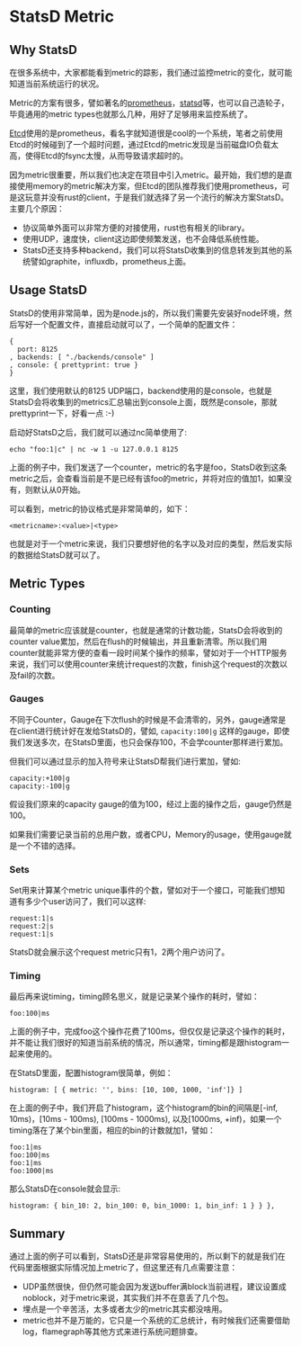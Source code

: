 # StatsD Metric

## Why StatsD

在很多系统中，大家都能看到metric的踪影，我们通过监控metric的变化，就可能知道当前系统运行的状况。

Metric的方案有很多，譬如著名的[prometheus](https://prometheus.io/)，[statsd](https://github.com/etsy/statsd)等，也可以自己造轮子，毕竟通用的metric types也就那么几种，用好了足够用来监控系统了。

[Etcd](https://github.com/coreos/etcd)使用的是prometheus，看名字就知道很是cool的一个系统，笔者之前使用Etcd的时候碰到了一个超时问题，通过Etcd的metric发现是当前磁盘IO负载太高，使得Etcd的fsync太慢，从而导致请求超时的。

因为metric很重要，所以我们也决定在项目中引入metric。最开始，我们想的是直接使用memory的metric解决方案，但Etcd的团队推荐我们使用prometheus，可是这玩意并没有rust的client，于是我们就选择了另一个流行的解决方案StatsD。主要几个原因：

+ 协议简单外面可以非常方便的对接使用，rust也有相关的library。
+ 使用UDP，速度快，client这边即使频繁发送，也不会降低系统性能。
+ StatsD还支持多种backend，我们可以将StatsD收集到的信息转发到其他的系统譬如graphite，influxdb，prometheus上面。

## Usage StatsD

StatsD的使用非常简单，因为是node.js的，所以我们需要先安装好node环境，然后写好一个配置文件，直接启动就可以了，一个简单的配置文件：

```
{
  port: 8125
, backends: [ "./backends/console" ]
, console: { prettyprint: true }
}
```
这里，我们使用默认的8125 UDP端口，backend使用的是console，也就是StatsD会将收集到的metrics汇总输出到console上面，既然是console，那就prettyprint一下，好看一点 :-)

启动好StatsD之后，我们就可以通过nc简单使用了:

```
echo "foo:1|c" | nc -w 1 -u 127.0.0.1 8125
```

上面的例子中，我们发送了一个counter，metric的名字是foo，StatsD收到这条metric之后，会查看当前是不是已经有该foo的metric，并将对应的值加1，如果没有，则默认从0开始。

可以看到，metric的协议格式是非常简单的，如下：

```
<metricname>:<value>|<type>
```

也就是对于一个metric来说，我们只要想好他的名字以及对应的类型，然后发实际的数据给StatsD就可以了。

## Metric Types

### Counting

最简单的metric应该就是counter，也就是通常的计数功能，StatsD会将收到的counter value累加，然后在flush的时候输出，并且重新清零。所以我们用counter就能非常方便的查看一段时间某个操作的频率，譬如对于一个HTTP服务来说，我们可以使用counter来统计request的次数，finish这个request的次数以及fail的次数。

### Gauges

不同于Counter，Gauge在下次flush的时候是不会清零的，另外，gauge通常是在client进行统计好在发给StatsD的，譬如, `capacity:100|g` 这样的gauge，即使我们发送多次，在StatsD里面，也只会保存100，不会学counter那样进行累加。

但我们可以通过显示的加入符号来让StatsD帮我们进行累加，譬如:

```
capacity:+100|g
capacity:-100|g
```

假设我们原来的capacity gauge的值为100，经过上面的操作之后，gauge仍然是100。

如果我们需要记录当前的总用户数，或者CPU，Memory的usage，使用gauge就是一个不错的选择。

### Sets

Set用来计算某个metric unique事件的个数，譬如对于一个接口，可能我们想知道有多少个user访问了，我们可以这样:

```
request:1|s
request:2|s
request:1|s
```

StatsD就会展示这个request metric只有1，2两个用户访问了。

### Timing

最后再来说timing，timing顾名思义，就是记录某个操作的耗时，譬如：

```
foo:100|ms
```

上面的例子中，完成foo这个操作花费了100ms，但仅仅是记录这个操作的耗时，并不能让我们很好的知道当前系统的情况，所以通常，timing都是跟histogram一起来使用的。

在StatsD里面，配置histogram很简单，例如：

```
histogram: [ { metric: '', bins: [10, 100, 1000, 'inf']} ]
```

在上面的例子中，我们开启了histogram，这个histogram的bin的间隔是[-inf, 10ms)，[10ms - 100ms), [100ms - 1000ms), 以及[1000ms, +inf)，如果一个timing落在了某个bin里面，相应的bin的计数就加1，譬如：

```
foo:1|ms
foo:100|ms
foo:1|ms
foo:1000|ms
```

那么StatsD在console就会显示:

```
histogram: { bin_10: 2, bin_100: 0, bin_1000: 1, bin_inf: 1 } } },
```

## Summary

通过上面的例子可以看到，StatsD还是非常容易使用的，所以剩下的就是我们在代码里面根据实际情况加上metric了，但这里还有几点需要注意：

+ UDP虽然很快，但仍然可能会因为发送buffer满block当前进程，建议设置成noblock，对于metric来说，其实我们并不在意丢了几个包。
+ 埋点是一个辛苦活，太多或者太少的metric其实都没啥用。
+ metric也并不是万能的，它只是一个系统的汇总统计，有时候我们还需要借助log，flamegraph等其他方式来进行系统问题排查。

